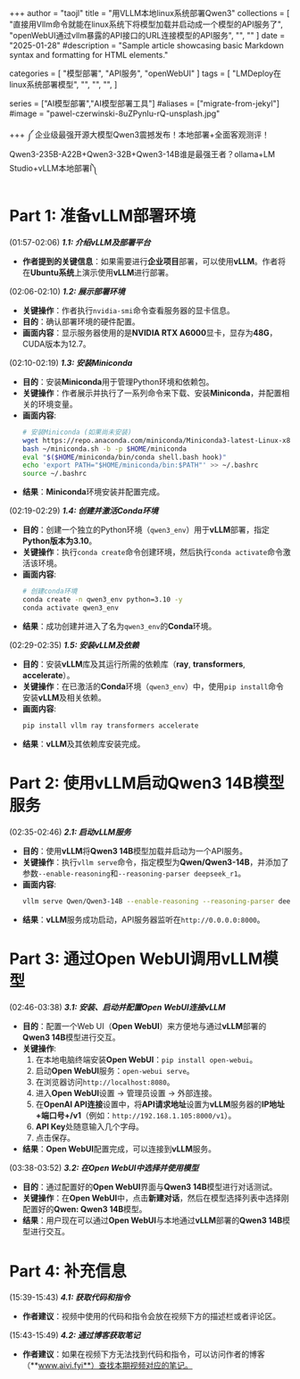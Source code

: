 +++
author = "taojl"
title = "用VLLM本地linux系统部署Qwen3"
collections = [
"直接用Vllm命令就能在linux系统下将模型加载并启动成一个模型的API服务了",
"openWebUI通过vllm暴露的API接口的URL连接模型的API服务",
"",
""
]
date = "2025-01-28"
#description = "Sample article showcasing basic Markdown syntax and formatting for HTML elements."

categories = [
    "模型部署",
    "API服务",
"openWebUI"
]
tags = [
    "LMDeploy在linux系统部署模型",
    "",
    "",
    "",
]

series = ["AI模型部署","AI模型部署工具"]
#aliases = ["migrate-from-jekyl"]
#image = "pawel-czerwinski-8uZPynIu-rQ-unsplash.jpg"

+++
༼ 企业级最强开源大模型Qwen3震撼发布！本地部署+全面客观测评！Qwen3-235B-A22B+Qwen3-32B+Qwen3-14B谁是最强王者？ollama+LM Studio+vLLM本地部署I༽
# Part 1: 准备vLLM部署环境

(01:57-02:06) ***1.1: 介绍vLLM及部署平台***
*   **作者提到的关键信息**：如果需要进行**企业项目**部署，可以使用**vLLM**。作者将在**Ubuntu系统**上演示使用**vLLM**进行部署。

(02:06-02:10) ***1.2: 展示部署环境***
*   **关键操作**：作者执行`nvidia-smi`命令查看服务器的显卡信息。
*   **目的**：确认部署环境的硬件配置。
*   **画面内容**：显示服务器使用的是**NVIDIA RTX A6000**显卡，显存为**48G**，CUDA版本为12.7。

(02:10-02:19) ***1.3: 安装Miniconda***
*   **目的**：安装**Miniconda**用于管理Python环境和依赖包。
*   **关键操作**：作者展示并执行了一系列命令来下载、安装**Miniconda**，并配置相关的环境变量。
*   **画面内容**:
    ```bash
    # 安装Miniconda (如果尚未安装)
    wget https://repo.anaconda.com/miniconda/Miniconda3-latest-Linux-x86_64.sh -O ~/miniconda.sh
    bash ~/miniconda.sh -b -p $HOME/miniconda
    eval "$($HOME/miniconda/bin/conda shell.bash hook)"
    echo 'export PATH="$HOME/miniconda/bin:$PATH"' >> ~/.bashrc
    source ~/.bashrc
    ```
*   **结果**：**Miniconda**环境安装并配置完成。

(02:19-02:29) ***1.4: 创建并激活Conda环境***
*   **目的**：创建一个独立的Python环境（`qwen3_env`）用于**vLLM**部署，指定**Python版本为3.10**。
*   **关键操作**：执行`conda create`命令创建环境，然后执行`conda activate`命令激活该环境。
*   **画面内容**:
    ```bash
    # 创建conda环境
    conda create -n qwen3_env python=3.10 -y
    conda activate qwen3_env
    ```
*   **结果**：成功创建并进入了名为`qwen3_env`的**Conda**环境。

(02:29-02:35) ***1.5: 安装vLLM及依赖***
*   **目的**：安装**vLLM**库及其运行所需的依赖库（**ray**, **transformers**, **accelerate**）。
*   **关键操作**：在已激活的**Conda**环境（`qwen3_env`）中，使用`pip install`命令安装**vLLM**及相关依赖。
*   **画面内容**:
    ```bash
    pip install vllm ray transformers accelerate
    ```
*   **结果**：**vLLM**及其依赖库安装完成。

# Part 2: 使用vLLM启动Qwen3 14B模型服务

(02:35-02:46) ***2.1: 启动vLLM服务***
*   **目的**：使用**vLLM**将**Qwen3 14B**模型加载并启动为一个API服务。
*   **关键操作**：执行`vllm serve`命令，指定模型为**Qwen/Qwen3-14B**，并添加了参数`--enable-reasoning`和`--reasoning-parser deepseek_r1`。
*   **画面内容**:
    ```bash
    vllm serve Qwen/Qwen3-14B --enable-reasoning --reasoning-parser deepseek_r1
    ```
*   **结果**：**vLLM**服务成功启动，API服务器监听在`http://0.0.0.0:8000`。

# Part 3: 通过Open WebUI调用vLLM模型

(02:46-03:38) ***3.1: 安装、启动并配置Open WebUI连接vLLM***
*   **目的**：配置一个Web UI（**Open WebUI**）来方便地与通过**vLLM**部署的**Qwen3 14B**模型进行交互。
*   **关键操作**:
    1.  在本地电脑终端安装**Open WebUI**：`pip install open-webui`。
    2.  启动**Open WebUI**服务：`open-webui serve`。
    3.  在浏览器访问`http://localhost:8080`。
    4.  进入**Open WebUI**设置 -> 管理员设置 -> 外部连接。
    5.  在**OpenAI API连接**设置中，将**API请求地址**设置为**vLLM**服务器的**IP地址+端口号+/v1**（例如：`http://192.168.1.105:8000/v1`）。
    6.  **API Key**处随意输入几个字母。
    7.  点击保存。
*   **结果**：**Open WebUI**配置完成，可以连接到**vLLM**服务。

(03:38-03:52) ***3.2: 在Open WebUI中选择并使用模型***
*   **目的**：通过配置好的**Open WebUI**界面与**Qwen3 14B**模型进行对话测试。
*   **关键操作**：在**Open WebUI**中，点击**新建对话**，然后在模型选择列表中选择刚配置好的**Qwen: Qwen3 14B**模型。
*   **结果**：用户现在可以通过**Open WebUI**与本地通过**vLLM**部署的**Qwen3 14B**模型进行交互。

# Part 4: 补充信息

(15:39-15:43) ***4.1: 获取代码和指令***
*   **作者建议**：视频中使用的代码和指令会放在视频下方的描述栏或者评论区。

(15:43-15:49) ***4.2: 通过博客获取笔记***
*   **作者建议**：如果在视频下方无法找到代码和指令，可以访问作者的博客（**www.aivi.fyi**）查找本期视频对应的笔记。
